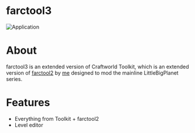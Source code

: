# farctool3
![Application](https://user-images.githubusercontent.com/67672427/100007634-576e6c00-2d9a-11eb-8527-77b33be49d1b.png)

# About

farctool3 is an extended version of Craftworld Toolkit, which is an extended version of [farctool2](https://github.com/philosophofee/farctool2) by [me](https://github.com/philosophofee/) designed to mod the mainline LittleBigPlanet series.

# Features

- Everything from Toolkit + farctool2
- Level editor